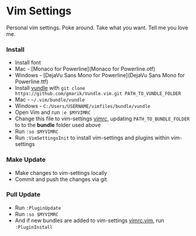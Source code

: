 # Vim Settings

Personal vim settings. Poke around. Take what you want. Tell me you love me.

### Install
- Install font
 - Mac - [Monaco for Powerline](Monaco for Powerline.otf)
 - Windows - [DejaVu Sans Mono for Powerline](DejaVu Sans Mono for Powerline.ttf)
- Install [vundle](https://github.com/gmarik/vundle) with ```git clone https://github.com/gmarik/Vundle.vim.git PATH_TO_VUNDLE_FOLDER```
 - Mac - ```~/.vim/bundle/vundle```
 - Windows - ```C:/Users/USERNAME/vimfiles/bundle/vundle```
- Open Vim and run ```:e $MYVIMRC```
- Change this file to vim-settings [vimrc](vimrc), updating ```PATH_TO_BUNDLE_FOLDER``` to to the **bundle** folder used above
- Run ```:so $MYVIMRC```
- Run ```:VimSettingsInit``` to install vim-settings and plugins within vim-settings

### Make Update
- Make changes to vim-settings locally
- Commit and push the changes via git

### Pull Update
- Run ```:PluginUpdate```
- Run ```:so $MYVIMRC```
- And if new bundles are added to vim-settings [vimrc.vim](vimrc.vim), run ```:PluginInstall```
